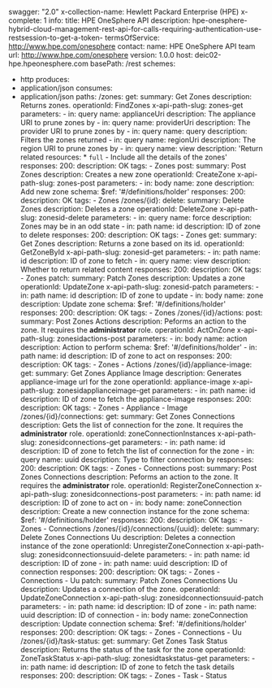 swagger: "2.0"
x-collection-name: Hewlett Packard Enterprise (HPE)
x-complete: 1
info:
  title: HPE OneSphere API
  description: hpe-onesphere-hybrid-cloud-management-rest-api-for-calls-requiring-authentication-use-restsession-to-get-a-token-
  termsOfService: http://www.hpe.com/onesphere
  contact:
    name: HPE OneSphere API team
    url: http://www.hpe.com/onesphere
  version: 1.0.0
host: deic02-hpe.hpeonesphere.com
basePath: /rest
schemes:
- http
produces:
- application/json
consumes:
- application/json
paths:
  /zones:
    get:
      summary: Get Zones
      description: Returns zones.
      operationId: FindZones
      x-api-path-slug: zones-get
      parameters:
      - in: query
        name: applianceUri
        description: The appliance URI to prune zones by
      - in: query
        name: providerUri
        description: The provider URI to prune zones by
      - in: query
        name: query
        description: Filters the zones returned
      - in: query
        name: regionUri
        description: The region URI to prune zones by
      - in: query
        name: view
        description: 'Return related resources:  * `full` - Include all the details
          of the zones'
      responses:
        200:
          description: OK
      tags:
      - Zones
    post:
      summary: Post Zones
      description: Creates a new zone
      operationId: CreateZone
      x-api-path-slug: zones-post
      parameters:
      - in: body
        name: zone
        description: Add new zone
        schema:
          $ref: '#/definitions/holder'
      responses:
        200:
          description: OK
      tags:
      - Zones
  /zones/{id}:
    delete:
      summary: Delete Zones
      description: Deletes a zone
      operationId: DeleteZone
      x-api-path-slug: zonesid-delete
      parameters:
      - in: query
        name: force
        description: Zones may be in an odd state
      - in: path
        name: id
        description: ID of zone to delete
      responses:
        200:
          description: OK
      tags:
      - Zones
    get:
      summary: Get Zones
      description: Returns a zone based on its id.
      operationId: GetZoneById
      x-api-path-slug: zonesid-get
      parameters:
      - in: path
        name: id
        description: ID of zone to fetch
      - in: query
        name: view
        description: Whether to return related content
      responses:
        200:
          description: OK
      tags:
      - Zones
    patch:
      summary: Patch Zones
      description: Updates a zone
      operationId: UpdateZone
      x-api-path-slug: zonesid-patch
      parameters:
      - in: path
        name: id
        description: ID of zone to update
      - in: body
        name: zone
        description: Update zone
        schema:
          $ref: '#/definitions/holder'
      responses:
        200:
          description: OK
      tags:
      - Zones
  /zones/{id}/actions:
    post:
      summary: Post Zones Actions
      description: Peforms an action to the zone. It requires the **administrator**
        role.
      operationId: ActOnZone
      x-api-path-slug: zonesidactions-post
      parameters:
      - in: body
        name: action
        description: Action to perform
        schema:
          $ref: '#/definitions/holder'
      - in: path
        name: id
        description: ID of zone to act on
      responses:
        200:
          description: OK
      tags:
      - Zones
      - Actions
  /zones/{id}/appliance-image:
    get:
      summary: Get Zones Appliance Image
      description: Generates appliance-image url for the zone
      operationId: appliance-image
      x-api-path-slug: zonesidapplianceimage-get
      parameters:
      - in: path
        name: id
        description: ID of zone to fetch the appliance-image
      responses:
        200:
          description: OK
      tags:
      - Zones
      - Appliance
      - Image
  /zones/{id}/connections:
    get:
      summary: Get Zones Connections
      description: Gets the list of connection for the zone. It requires the **administrator**
        role.
      operationId: zoneConnectionInstances
      x-api-path-slug: zonesidconnections-get
      parameters:
      - in: path
        name: id
        description: ID of zone to fetch the list of connection for the zone
      - in: query
        name: uuid
        description: Type to filter connection by
      responses:
        200:
          description: OK
      tags:
      - Zones
      - Connections
    post:
      summary: Post Zones Connections
      description: Peforms an action to the zone. It requires the **administrator**
        role.
      operationId: RegisterZoneConnection
      x-api-path-slug: zonesidconnections-post
      parameters:
      - in: path
        name: id
        description: ID of zone to act on
      - in: body
        name: zoneConnection
        description: Create a new connection instance for the zone
        schema:
          $ref: '#/definitions/holder'
      responses:
        200:
          description: OK
      tags:
      - Zones
      - Connections
  /zones/{id}/connections/{uuid}:
    delete:
      summary: Delete Zones Connections Uu
      description: Deletes a connection instance of the zone
      operationId: UnregisterZoneConnection
      x-api-path-slug: zonesidconnectionsuuid-delete
      parameters:
      - in: path
        name: id
        description: ID of zone
      - in: path
        name: uuid
        description: ID of connection
      responses:
        200:
          description: OK
      tags:
      - Zones
      - Connections
      - Uu
    patch:
      summary: Patch Zones Connections Uu
      description: Updates a connection of the zone.
      operationId: UpdateZoneConnection
      x-api-path-slug: zonesidconnectionsuuid-patch
      parameters:
      - in: path
        name: id
        description: ID of zone
      - in: path
        name: uuid
        description: ID of connection
      - in: body
        name: zoneConnection
        description: Update connection
        schema:
          $ref: '#/definitions/holder'
      responses:
        200:
          description: OK
      tags:
      - Zones
      - Connections
      - Uu
  /zones/{id}/task-status:
    get:
      summary: Get Zones Task Status
      description: Returns the status of the task for the zone
      operationId: ZoneTaskStatus
      x-api-path-slug: zonesidtaskstatus-get
      parameters:
      - in: path
        name: id
        description: ID of zone to fetch the task details
      responses:
        200:
          description: OK
      tags:
      - Zones
      - Task
      - Status
